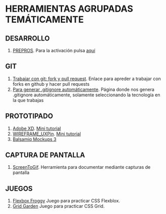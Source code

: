 ﻿# HERRAMIENTAS AGRUPADAS TEMÁTICAMENTE

## DESARROLLO

1. [PREPROS](https://prepros.io/). Para la activación pulsa [aquí](./TOOLS/PREPROS/)

## GIT

1. [Trabajar con git: fork y pull request](https://github.com/firstcontributions/first-contributions). Enlace para apreder a trabajar con forks en github y hacer pull requests
2. [Para generar .gitignore automáticamente](http://gitignore.io/). Página donde nos genera .gitignore automáticamente, solamente seleccionando la tecnología en la que trabajas

## PROTOTIPADO

1. [Adobe XD](https://www.adobe.com/es/products/xd.html). [Mini tutorial](./TOOLS/ADOBE-XD)
2. [WIREFRAME_UXPin](https://www.uxpin.com/). [Mini tutorial](./WIREFRAME_UXPin)
3. [Balsamiq Mockups 3](https://balsamiq.com/)

## CAPTURA DE PANTALLA

1. [ScreenToGif](https://www.screentogif.com/). Herramienta para documentar mediante capturas de pantalla

## JUEGOS

1. [Flexbox Froggy](https://flexboxfroggy.com/#es) Juego para practicar CSS Flexblox.
2. [Grid Garden](https://cssgridgarden.com/#es) Juego para practicar CSS Grid.
